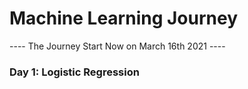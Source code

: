 # Machine Learning Journey
---- The Journey Start Now on March 16th 2021 ---- 
### Day 1: Logistic Regression

